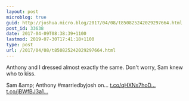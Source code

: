 ```yaml
---
layout: post
microblog: true
guid: http://joshua.micro.blog/2017/04/08/t850825242029297664.html
post_id: 33638
date: 2017-04-09T08:38:39+1100
lastmod: 2019-07-30T17:41:18+1100
type: post
url: /2017/04/08/t850825242029297664.html
---
```

Anthony and I dressed almost exactly the same. Don't worry, Sam knew who to kiss.

Sam &amp;amp; Anthony #marriedbyjosh on… [t.co/qHXNs7hoD...](https://t.co/qHXNs7hoD5) [t.co/jBWfBJ3a1...](https://t.co/jBWfBJ3a1f)
